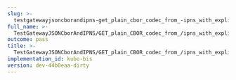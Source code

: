 ```yaml
---
slug: >-
  testgatewayjsoncborandipns-get_plain_cbor_codec_from_-ipns_with_explicit_application-vnd-ipld-dag-cbor_has_expected_headers-header_x-ipfs-path
full_name: >-
  TestGatewayJSONCborAndIPNS/GET_plain_CBOR_codec_from_/ipns_with_explicit_application/vnd.ipld.dag-cbor_has_expected_headers/Header_X-Ipfs-Path
outcome: pass
title: >-
  TestGatewayJSONCborAndIPNS/GET_plain_CBOR_codec_from_/ipns_with_explicit_application/vnd.ipld.dag-cbor_has_expected_headers/Header_X-Ipfs-Path
implementation_id: kubo-bis
version: dev-44b0eaa-dirty
---
```


